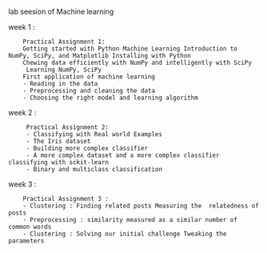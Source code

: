 lab seesion of Machine learning 

week 1 :

        Practical Assignment 1:
        Getting started with Python Machine Learning Introduction to NumPy, SciPy, and Matplotlib Installing with Python
        Chewing data efficiently with NumPy and intelligently with SciPy
         Learning NumPy, SciPy
        First application of machine learning
        - Reading in the data
        - Preprocessing and cleaning the data
        - Choosing the right model and learning algorithm
        
        
week 2 :

         Practical Assignment 2:
         - Classifying with Real world Examples
         - The Iris dataset
         - Building more complex classifier
         - A more complex dataset and a more complex classifier classifying with sckit-learn
         - Binary and multiclass classification
    
    
week 3 :
        
        Practical Assignment 3 :
        - Clustering : Finding related posts Measuring the  relatedness of posts 
        - Preprocessing : similarity measured as a similar number of common words 
        - Clustering : Solving our initial challenge Tweaking the parameters
